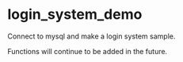 # login_system_demo
Connect to mysql and make a login system sample.

Functions will continue to be added in the future.
